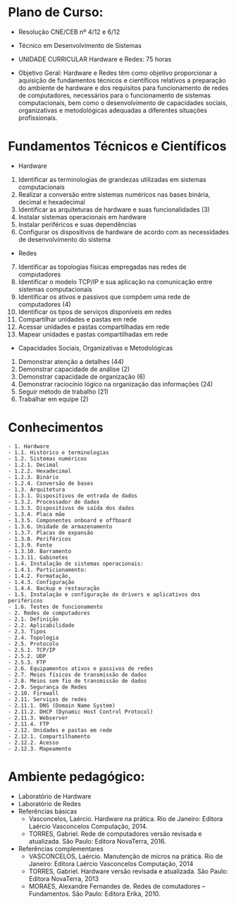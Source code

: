 # Plano de Curso:

- Resolução CNE/CEB nº 4/12 e 6/12
- Técnico em Desenvolvimento de Sistemas

- UNIDADE CURRICULAR Hardware e Redes: 75 horas

- Objetivo Geral: Hardware e Redes têm como objetivo proporcionar a aquisição de fundamentos técnicos e científicos relativos a preparação do ambiente de hardware e dos requisitos para funcionamento de redes de computadores, necessários para o funcionamento de sistemas computacionais, bem como o desenvolvimento de capacidades sociais, organizativas e metodológicas adequadas a diferentes situações profissionais.

# Fundamentos Técnicos e Científicos

- Hardware
1. Identificar as terminologias de grandezas utilizadas em sistemas computacionais
2. Realizar a conversão entre sistemas numéricos nas bases binária, decimal e hexadecimal
3. Identificar as arquiteturas de hardware e suas funcionalidades (3)
4. Instalar sistemas operacionais em hardware
5. Instalar periféricos e suas dependências
6. Configurar os dispositivos de hardware de acordo com as necessidades de desenvolvimento do sistema

- Redes
7. Identificar as topologias físicas empregadas nas redes de computadores
8. Identificar o modelo TCP/IP e sua aplicação na comunicação entre sistemas computacionais
9. Identificar os ativos e passivos que compõem uma rede de computadores (4)
10. Identificar os tipos de serviços disponíveis em redes
11. Compartilhar unidades e pastas em rede
12. Acessar unidades e pastas compartilhadas em rede
13. Mapear unidades e pastas compartilhadas em rede

- Capacidades Sociais, Organizativas e Metodológicas
1. Demonstrar atenção a detalhes (44)
2. Demonstrar capacidade de análise (2)
3. Demonstrar capacidade de organização (6)
4. Demonstrar raciocínio lógico na organização das informações (24)
5. Seguir método de trabalho (21)
6. Trabalhar em equipe (2)

# Conhecimentos
	- 1. Hardware
	- 1.1. Histórico e terminologias
	- 1.2. Sistemas numéricos
	- 1.2.1. Decimal
	- 1.2.2. Hexadecimal
	- 1.2.3. Binário
	- 1.2.4. Conversão de bases
	- 1.3. Arquitetura
	- 1.3.1. Dispositivos de entrada de dados
	- 1.3.2. Processador de dados
	- 1.3.3. Dispositivos de saída dos dados
	- 1.3.4. Placa mãe
	- 1.3.5. Componentes onboard e offboard
	- 1.3.6. Unidade de armazenamento
	- 1.3.7. Placas de expansão
	- 1.3.8. Periféricos
	- 1.3.9. Fonte
	- 1.3.10. Barramento
	- 1.3.11. Gabinetes
	- 1.4. Instalação de sistemas operacionais:
	- 1.4.1. Particionamento:
	- 1.4.2. Formatação,
	- 1.4.3. Configuração
	- 1.4.4. Backup e restauração
	- 1.5. Instalação e configuração de drivers e aplicativos dos periféricos
	- 1.6. Testes de funcionamento
	- 2. Redes de computadores
	- 2.1. Definição
	- 2.2. Aplicabilidade
	- 2.3. Tipos
	- 2.4. Topologia
	- 2.5. Protocolo
	- 2.5.1. TCP/IP
	- 2.5.2. UDP
	- 2.5.3. FTP
	- 2.6. Equipamentos ativos e passivos de redes
	- 2.7. Meios físicos de transmissão de dados
	- 2.8. Meios sem fio de transmissão de dados
	- 2.9. Segurança de Redes
	- 2.10. Firewall
	- 2.11. Serviços de redes
	- 2.11.1. DNS (Domain Name System)
	- 2.11.2. DHCP (Dynamic Host Control Protocol)
	- 2.11.3. Webserver
	- 2.11.4. FTP
	- 2.12. Unidades e pastas em rede
	- 2.12.1. Compartilhamento
	- 2.12.2. Acesso
	- 2.12.3. Mapeamento

# Ambiente pedagógico:
- Laboratório de Hardware
- Laboratório de Redes
- Referências básicas
	- Vasconcelos, Laércio. Hardware na prática. Rio de Janeiro: Editora Laércio Vasconcelos Computação, 2014.
	- TORRES, Gabriel. Rede de computadores versão revisada e atualizada. São Paulo: Editora NovaTerra, 2016.
- Referências complementares
	- VASCONCELOS, Laércio. Manutenção de micros na prática. Rio de Janeiro: Editora Laércio Vasconcelos Computação, 2014
	- TORRES, Gabriel. Hardware versão revisada e atualizada. São Paulo: Editora NovaTerra, 2013
	- MORAES, Alexandre Fernandes de. Redes de comutadores – Fundamentos. São Paulo: Editora Erika, 2010.


